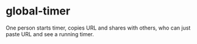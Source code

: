 # global-timer

One person starts timer, copies URL and shares with others, who can just paste URL and see a running timer.
